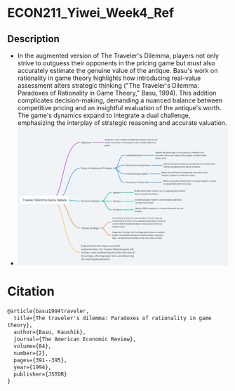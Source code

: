 # ECON211_Yiwei_Week4_Ref
## Description
- In the augmented version of The Traveler's Dilemma, players not only strive to outguess their opponents in the pricing game but must also accurately estimate the genuine value of the antique. Basu's work on rationality in game theory highlights how introducing real-value assessment alters strategic thinking ("The Traveler's Dilemma: Paradoxes of Rationality in Game Theory," Basu, 1994). This addition complicates decision-making, demanding a nuanced balance between competitive pricing and an insightful evaluation of the antique's worth. The game's dynamics expand to integrate a dual challenge, emphasizing the interplay of strategic reasoning and accurate valuation.
- ![](5.png)
# Citation
```
@article{basu1994traveler,
  title={The traveler's dilemma: Paradoxes of rationality in game theory},
  author={Basu, Kaushik},
  journal={The American Economic Review},
  volume={84},
  number={2},
  pages={391--395},
  year={1994},
  publisher={JSTOR}
}
```